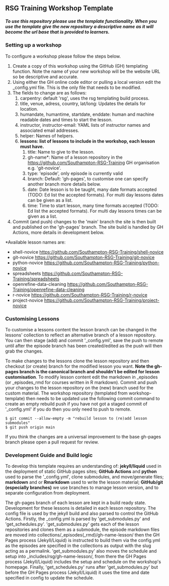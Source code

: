 ## RSG Training Workshop Template

##### To use this repository please use the template functionality. When you use the template give the new repository a descriptive name as it will become the url base that is provided to learners.

### Setting up a workshop

To configure a workshop please follow the steps below.

1) Create a copy of this workshop using the GitHub (GH) templating function. Note the name of your new workshop will be the website URL so be descriptive and accurate.
2) Using either the GH online code editor or pulling a local version edit the _config.yml file. This is the only file that needs to be modified.
3) The fields to change are as follows:
   1) carpentry: default 'rsg', uses the rsg templating build process.
   2) title, venue, adress, country, lat/long: Updates the details for location.
   3) humandate, humantime, startdate, enddate: human and machine readable dates and times to start the lesson.
   4) instructor, instructor-email: YAML lists of instructor names and associated email addresses.
   5) helper: Names of helpers.
   6) **lessons: list of lessons to include in the workshop, each lesson must have.**
      1) title: Name to give to the lesson.
      2) gh-name*: Name of a lesson repository in the <https://github.com/Southampton-RSG-Training>  GH organisation e.g. 'git-novice'.
      3) type: 'episode', only episode is currently valid
      4) branch: Default: 'gh-pages', to customise one can specify another branch more details below.
      5) date: Date lesson is to be taught, many date formats accepted (TODO: Ed list the accepted formats). For multi day lessons dates can be given as a list.
      6) time: Time to start lesson, many time formats accepted (TODO: Ed list the accepted formats). For multi day lessons times can be given as a list.
4) Commit (and push) changes to the 'main' branch the site is then built and published on the 'gh-pages' branch. The site build is handled by GH Actions, more details in development below.

*Available lesson names are:

- shell-novice <https://github.com/Southampton-RSG-Training/shell-novice>
- git-novice <https://github.com/Southampton-RSG-Training/git-novice>
- python-novice <https://github.com/Southampton-RSG-Training/python-novice>
- spreadsheets <https://github.com/Southampton-RSG-Training/spreadsheets>
- openrefine-data-cleaning <https://github.com/Southampton-RSG-Training/openrefine-data-cleaning>
- r-novice <https://github.com/Southampton-RSG-Training/r-novice>
- project-novice <https://github.com/Southampton-RSG-Training/project-novice>

### Customising Lessons

To customise a lessons content the lesson branch can be changed in the lessons' collection to reflect an alternative 
branch of a lesson repository. You can then stage (add) and commit '_config.yml', save the push to remote until after 
the episode branch has been created/edited as the push will then grab the changes.

To make changes to the lessons clone the lesson repository and then checkout (or create) branch for the modified lesson 
you want. **Note the gh-pages branch is the canonical branch and shouldn't be edited for lesson customisation**. To 
modify lesson content edit the markdown in _episodes (or _episodes_rmd for courses written in R markdown). Commit and 
push your changes to the lesson repository on the (new) branch used for the custom material. The workshop repository
(templated from workshop-template) then needs to be updated use the following commit command to create an empty rebuild 
push if you have not got a staged commit of '_config.yml' if you do then you only need to push to remote.
  
    $ git commit --allow-empty -m "rebuild lesson to (re)add lesson submodules"
    $ git push origin main

If you think the changes are a universal improvement to the base gh-pages branch please open a pull request for review.

### Development Guide and Build logic

To develop this template requires an understanding of: **jekyll/liquid** used in the deployment of static GitHub pages 
sites; **GitHub Actions** and **python** used to parse the '_config.yml', clone submodules, and move/generate files; 
**markdown** and or **Rmarkdown** used to write the lesson material; **GitHub/git (especially branches)** we use 
branches to manage lesson version, and to separate configuration from deployment.


The gh-pages branch of each lesson are kept in a build ready state. Development for these lessons is detailed in each 
lesson repository. 
The config file is used by the jekyll build and also parsed to control the GitHub Actions. Firstly, the _config.yml is 
parsed by 'get_submodules.py' and 'get_schedules.py'. 
'get_submodules.py' gets each of the lesson repositories and clones them as a submodule, the episode markdown files are 
moved into collections/_episodes(_rmd)/gh-name-lesson/ then the GH Pages process (Jekyll/Liquid) is instructed to build 
them via the config.yml as the episodes are specified in the collections as output with the slug acting as a permalink.
'get_submodules.py' also moves the schedule and setup into _includes/rsg/gh-name-lesson/, from there the GH Pages 
process (Jekyll/Liquid) includes the setup and schedule on the workshop's homepage.
Finally, 'get_schedules.py' runs after 'get_submodules.py' but before the GH Pages process (Jekyll/Liquid) it uses the 
time and date specified in config to update the schedule.



